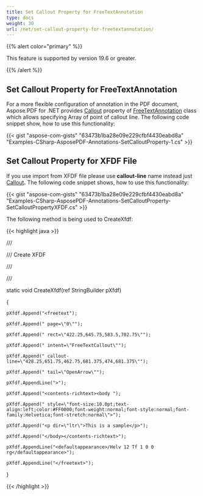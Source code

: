 ```yaml
---
title: Set Callout Property for FreeTextAnnotation
type: docs
weight: 30
url: /net/set-callout-property-for-freetextannotation/
---
```


{{% alert color="primary" %}} 

This feature is supported by version 19.6 or greater.

{{% /alert %}} 
## **Set Callout Property for FreeTextAnnotation**
For a more flexible configuration of annotation in the PDF document, Aspose.PDF for .NET provides [Callout](https://apireference.aspose.com/net/pdf/aspose.pdf.annotations/freetextannotation/properties/callout) property of [FreeTextAnnotation](https://apireference.aspose.com/net/pdf/aspose.pdf.annotations/freetextannotation) class which allows specifying Array of point of callout line. The following code snippet show, how to use this functionality:

{{< gist "aspose-com-gists" "63473b1ba28e09e229cfbf4430eabd8a" "Examples-CSharp-AsposePDF-Annotations-SetCalloutProperty-1.cs" >}}
## **Set Callout Property for XFDF File**
If you use import from XFDF file please use **callout-line** name instead just [Callout](https://apireference.aspose.com/net/pdf/aspose.pdf.annotations/freetextannotation/properties/callout)**.** The following code snippet shows, how to use this functionality:

{{< gist "aspose-com-gists" "63473b1ba28e09e229cfbf4430eabd8a" "Examples-CSharp-AsposePDF-Annotations-SetCalloutProperty-SetCalloutPropertyXFDF.cs" >}}

The following method is being used to CreateXfdf:

{{< highlight java >}}

 /// <summary>

/// Create XFDF

/// </summary>

/// <param name="pXfdf"></param>

static void CreateXfdf(ref StringBuilder pXfdf)

{

    pXfdf.Append("<freetext");

    pXfdf.Append(" page=\"0\"");

    pXfdf.Append(" rect=\"422.25,645.75,583.5,702.75\"");

    pXfdf.Append(" intent=\"FreeTextCallout\"");

    pXfdf.Append(" callout-line=\"428.25,651.75,462.75,681.375,474,681.375\"");

    pXfdf.Append(" tail=\"OpenArrow\"");

    pXfdf.AppendLine(">");

    pXfdf.Append("<contents-richtext><body ");

    pXfdf.Append(" style=\"font-size:10.0pt;text-align:left;color:#FF0000;font-weight:normal;font-style:normal;font-family:Helvetica;font-stretch:normal\">");

    pXfdf.Append("<p dir=\"ltr\">This is a sample</p>");

    pXfdf.Append("</body></contents-richtext>");

    pXfdf.AppendLine("<defaultappearance>/Helv 12 Tf 1 0 0 rg</defaultappearance>");

    pXfdf.AppendLine("</freetext>");

}

{{< /highlight >}}
